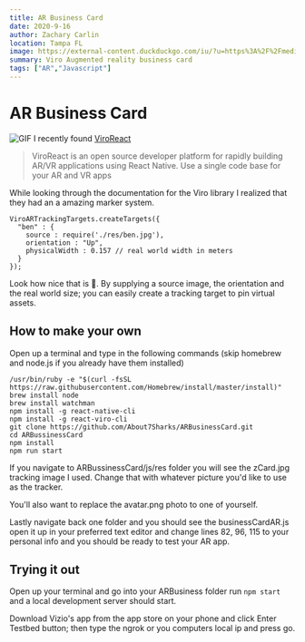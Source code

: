 ```yaml
---
title: AR Business Card
date: 2020-9-16
author: Zachary Carlin
location: Tampa FL
image: https://external-content.duckduckgo.com/iu/?u=https%3A%2F%2Fmedia1.s-nbcnews.com%2Fj%2Fnewscms%2F2017_37%2F2152646%2F170912-augmented-reality-mn-1555_ef744fbb489d79f4a3668d5b7560dd5b.fit-760w.jpg&f=1&nofb=1
summary: Viro Augmented reality business card
tags: ["AR","Javascript"]
---
```


# AR Business Card
![GIF](https://imgur.com/jujybPg.gif)
I recently found [ViroReact](https://viromedia.com/viroreact/) 
> ViroReact is an open source developer platform for rapidly building AR/VR applications using React Native. Use a single code base for your AR and VR apps

While looking through the documentation for the Viro library I realized that they had an a amazing marker system. 
```
ViroARTrackingTargets.createTargets({
  "ben" : {
    source : require('./res/ben.jpg'),
    orientation : "Up",
    physicalWidth : 0.157 // real world width in meters
  }
});
```
Look how nice that is 🤯. By supplying a source image, the orientation and the real world size; you can easily create a tracking target to pin virtual assets.

## How to make your own
Open up a terminal and type in the following commands (skip homebrew and node.js if you already have them installed)

```
/usr/bin/ruby -e "$(curl -fsSL https://raw.githubusercontent.com/Homebrew/install/master/install)"
brew install node
brew install watchman
npm install -g react-native-cli
npm install -g react-viro-cli
git clone https://github.com/About7Sharks/ARBusinessCard.git
cd ARBussinessCard
npm install
npm run start
```
If you navigate to ARBussinessCard/js/res folder you will see the zCard.jpg tracking image I used. Change that with whatever picture you'd like to use as the tracker.

You'll also want to replace the avatar.png photo to one of yourself.

Lastly navigate back one folder and you should see the businessCardAR.js open it up in your preferred text editor and change lines 82, 96, 115 to your personal info and you should be ready to test your AR app.


## Trying it out
Open up your terminal and go into your ARBusiness folder run ``` npm start ``` and a local development server should start. 

Download Vizio's app from the app store on your phone and click Enter Testbed button; then type the ngrok or you computers local ip and press go. 










